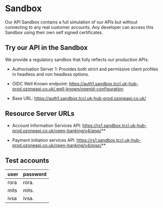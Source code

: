 # Sandbox

Our API Sandbox contains a full simulation of our APIs but without connecting to any real customer accounts. Any developer can access this Sandbox using their own self signed certificates.

## Try our API in the Sandbox

We provide a regulatory sandbox that fully reflects our production APIs.

- Authorisation Server 1: Provides both strict and permissive client profiles in headless and non headless options.


- OIDC Well Known endpoint: https://auth1.sandbox.tccl.uk-hub-prod.ozoneapi.co.uk/.well-known/openid-configuration
- Base URL: https://auth1.sandbox.tccl.uk-hub-prod.ozoneapi.co.uk/

## Resource Server URLs
- Account Information Services API: https://rs1.sandbox.tccl.uk-hub-prod.ozoneapi.co.uk/open-banking/v4/aisp/**

- Payment initiation services API: https://rs1.sandbox.tccl.uk-hub-prod.ozoneapi.co.uk/open-banking/v4/pisp/**

## Test accounts

| user | password |
|------|----------|
| rora |	rora.   |
| mits |	mits.   |
| ivsa |	ivsa.   |